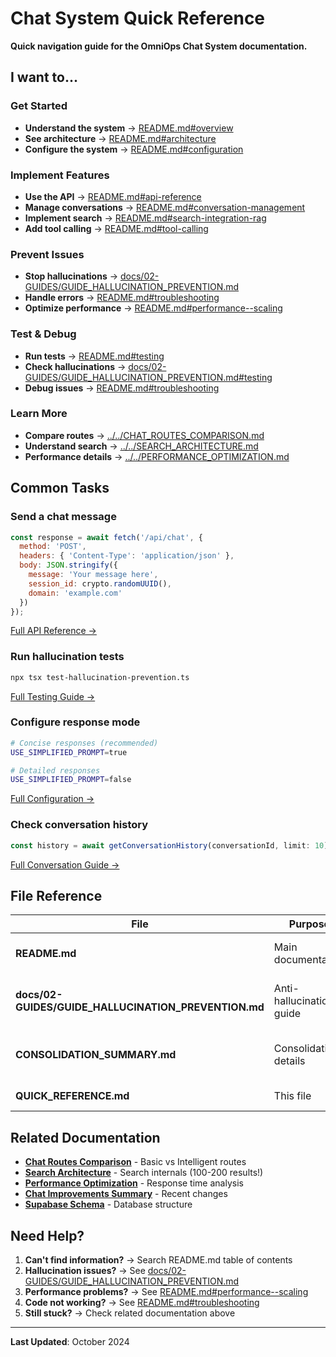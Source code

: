 # Chat System Quick Reference

**Quick navigation guide for the OmniOps Chat System documentation.**

## I want to...

### Get Started
- **Understand the system** → [README.md#overview](./README.md#overview)
- **See architecture** → [README.md#architecture](./README.md#architecture)
- **Configure the system** → [README.md#configuration](./README.md#configuration)

### Implement Features
- **Use the API** → [README.md#api-reference](./README.md#api-reference)
- **Manage conversations** → [README.md#conversation-management](./README.md#conversation-management)
- **Implement search** → [README.md#search-integration-rag](./README.md#search-integration-rag)
- **Add tool calling** → [README.md#tool-calling](./README.md#tool-calling)

### Prevent Issues
- **Stop hallucinations** → [docs/02-GUIDES/GUIDE_HALLUCINATION_PREVENTION.md](./docs/02-GUIDES/GUIDE_HALLUCINATION_PREVENTION.md)
- **Handle errors** → [README.md#troubleshooting](./README.md#troubleshooting)
- **Optimize performance** → [README.md#performance--scaling](./README.md#performance--scaling)

### Test & Debug
- **Run tests** → [README.md#testing](./README.md#testing)
- **Check hallucinations** → [docs/02-GUIDES/GUIDE_HALLUCINATION_PREVENTION.md#testing](./docs/02-GUIDES/GUIDE_HALLUCINATION_PREVENTION.md#testing)
- **Debug issues** → [README.md#troubleshooting](./README.md#troubleshooting)

### Learn More
- **Compare routes** → [../../CHAT_ROUTES_COMPARISON.md](../../CHAT_ROUTES_COMPARISON.md)
- **Understand search** → [../../SEARCH_ARCHITECTURE.md](../../SEARCH_ARCHITECTURE.md)
- **Performance details** → [../../PERFORMANCE_OPTIMIZATION.md](../../PERFORMANCE_OPTIMIZATION.md)

## Common Tasks

### Send a chat message
```javascript
const response = await fetch('/api/chat', {
  method: 'POST',
  headers: { 'Content-Type': 'application/json' },
  body: JSON.stringify({
    message: 'Your message here',
    session_id: crypto.randomUUID(),
    domain: 'example.com'
  })
});
```
[Full API Reference →](./README.md#api-reference)

### Run hallucination tests
```bash
npx tsx test-hallucination-prevention.ts
```
[Full Testing Guide →](./docs/02-GUIDES/GUIDE_HALLUCINATION_PREVENTION.md#testing)

### Configure response mode
```bash
# Concise responses (recommended)
USE_SIMPLIFIED_PROMPT=true

# Detailed responses
USE_SIMPLIFIED_PROMPT=false
```
[Full Configuration →](./README.md#configuration)

### Check conversation history
```typescript
const history = await getConversationHistory(conversationId, limit: 10);
```
[Full Conversation Guide →](./README.md#conversation-management)

## File Reference

| File | Purpose | Lines | Topics |
|------|---------|-------|--------|
| **README.md** | Main documentation | 788 | Architecture, API, Testing, Config |
| **docs/02-GUIDES/GUIDE_HALLUCINATION_PREVENTION.md** | Anti-hallucination guide | 610 | Prevention, Testing, Best Practices |
| **CONSOLIDATION_SUMMARY.md** | Consolidation details | 308 | What changed, metrics, benefits |
| **QUICK_REFERENCE.md** | This file | - | Quick navigation |

## Related Documentation

- **[Chat Routes Comparison](../../CHAT_ROUTES_COMPARISON.md)** - Basic vs Intelligent routes
- **[Search Architecture](../../SEARCH_ARCHITECTURE.md)** - Search internals (100-200 results!)
- **[Performance Optimization](../../PERFORMANCE_OPTIMIZATION.md)** - Response time analysis
- **[Chat Improvements Summary](../../implementation/CHAT_IMPROVEMENTS_SUMMARY.md)** - Recent changes
- **[Supabase Schema](../SUPABASE_SCHEMA.md)** - Database structure

## Need Help?

1. **Can't find information?** → Search README.md table of contents
2. **Hallucination issues?** → See [docs/02-GUIDES/GUIDE_HALLUCINATION_PREVENTION.md](./docs/02-GUIDES/GUIDE_HALLUCINATION_PREVENTION.md)
3. **Performance problems?** → See [README.md#performance--scaling](./README.md#performance--scaling)
4. **Code not working?** → See [README.md#troubleshooting](./README.md#troubleshooting)
5. **Still stuck?** → Check related documentation above

---

**Last Updated**: October 2024
